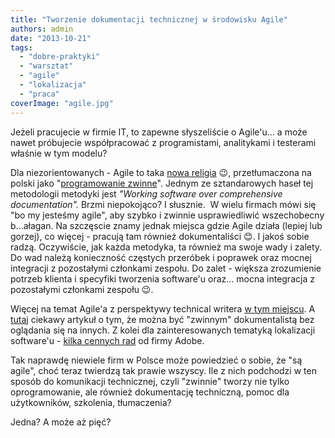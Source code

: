 ```yaml
---
title: "Tworzenie dokumentacji technicznej w środowisku Agile"
authors: admin
date: "2013-10-21"
tags:
  - "dobre-praktyki"
  - "warsztat"
  - "agile"
  - "lokalizacja"
  - "praca"
coverImage: "agile.jpg"
---
```


Jeżeli pracujecie w firmie IT, to zapewne słyszeliście o Agile'u... a może nawet
próbujecie współpracować z programistami, analitykami i testerami właśnie w tym
modelu?

<!--truncate-->

Dla niezorientowanych - Agile to taka
[nowa religia](http://www.agilemanifesto.org/) 😉, przetłumaczona na polski jako
"[programowanie zwinne](http://pl.wikipedia.org/wiki/Programowanie_zwinne)".
Jednym ze sztandarowych haseł tej metodologii metodyki jest _"Working software
over comprehensive documentation"._ Brzmi niepokojąco? I słusznie.  W wielu
firmach mówi się "bo my jesteśmy agile", aby szybko i zwinnie usprawiedliwić
wszechobecny b...ałagan. Na szczęscie znamy jednak miejsca gdzie Agile działa
(lepiej lub gorzej), co więcej - pracują tam również dokumentaliści 😊. I jakoś
sobie radzą. Oczywiście, jak każda metodyka, ta również ma swoje wady i zalety.
Do wad należą konieczność częstych przeróbek i poprawek oraz mocnej integracji z
pozostałymi członkami zespołu. Do zalet - większa zrozumienie potrzeb klienta i
specyfiki tworzenia software'u oraz... mocna integracja z pozostałymi członkami
zespołu 😉.

Więcej na temat Agile'a z perspektywy technical writera
[w tym miejscu](http://techwhirl.com/agile-and-tech-comm-writer-challenges-development-teams/).
A [tutaj](http://techwhirl.com/can-i-be-an-agile-technical-communicator/)
ciekawy artykuł o tym, że można być "zwinnym" dokumentalistą bez oglądania się
na innych. Z kolei dla zainteresowanych tematyką lokalizacji software'u -
[kilka cennych rad](http://blogs.adobe.com/globalization/five-golden-rules-to-achieve-agile-localization/)
od firmy Adobe.

Tak naprawdę niewiele firm w Polsce może powiedzieć o sobie, że "są agile", choć
teraz twierdzą tak prawie wszyscy. Ile z nich podchodzi w ten sposób do
komunikacji technicznej, czyli "zwinnie" tworzy nie tylko oprogramowanie, ale
również dokumentację techniczną, pomoc dla użytkowników, szkolenia, tłumaczenia?

Jedna? A może aż pięć?

